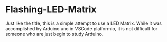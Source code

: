 # Flashing-LED-Matrix
Just like the title, this is a simple attempt to use a LED Matrix. While it was accomplished by Arduino uno in VSCode platformio, it is not difficult for someone who are just begin to study Arduino.
